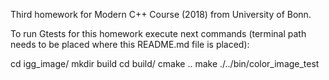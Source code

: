 Third homework for Modern C++ Course (2018) from University of Bonn.

To run Gtests for this homework execute next commands (terminal path
needs to be placed where this README.md file is placed):

cd igg_image/
mkdir build
cd build/
cmake ..
make
./../bin/color_image_test